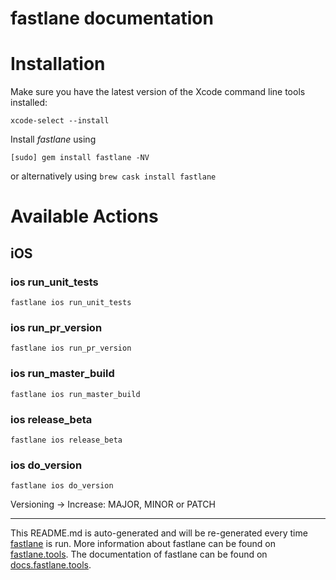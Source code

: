 fastlane documentation
================
# Installation

Make sure you have the latest version of the Xcode command line tools installed:

```
xcode-select --install
```

Install _fastlane_ using
```
[sudo] gem install fastlane -NV
```
or alternatively using `brew cask install fastlane`

# Available Actions
## iOS
### ios run_unit_tests
```
fastlane ios run_unit_tests
```

### ios run_pr_version
```
fastlane ios run_pr_version
```

### ios run_master_build
```
fastlane ios run_master_build
```

### ios release_beta
```
fastlane ios release_beta
```

### ios do_version
```
fastlane ios do_version
```
Versioning -> Increase: MAJOR, MINOR or PATCH

----

This README.md is auto-generated and will be re-generated every time [fastlane](https://fastlane.tools) is run.
More information about fastlane can be found on [fastlane.tools](https://fastlane.tools).
The documentation of fastlane can be found on [docs.fastlane.tools](https://docs.fastlane.tools).

